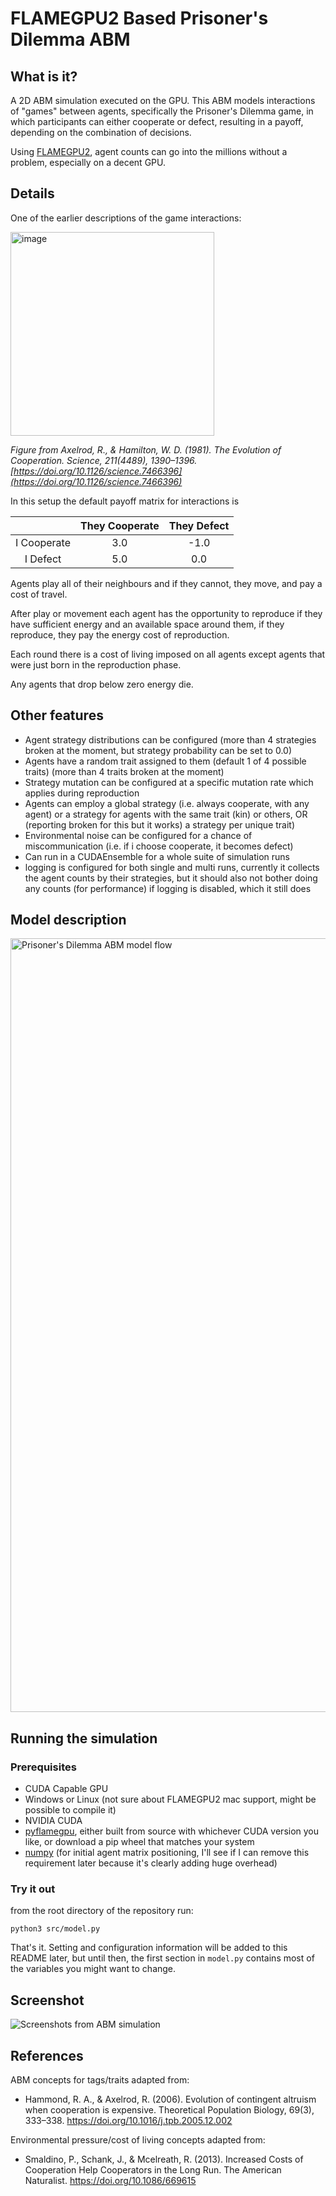 # FLAMEGPU2 Based Prisoner's Dilemma ABM

## What is it?

A 2D ABM simulation executed on the GPU. This ABM models interactions of "games" between agents, specifically the Prisoner's Dilemma game, in which participants can either cooperate or defect, resulting in a payoff, depending on the combination of decisions.

Using [FLAMEGPU2](https://github.com/FLAMEGPU/FLAMEGPU2), agent counts can go into the millions without a problem, especially on a decent GPU.

## Details

One of the earlier descriptions of the game interactions:

<img width="326" alt="image" src="https://user-images.githubusercontent.com/75656/184105191-1f7af765-add8-4161-9998-062c39f65c18.png">

_Figure from Axelrod, R., & Hamilton, W. D. (1981). The Evolution of Cooperation. Science, 211(4489), 1390–1396. [https://doi.org/10.1126/science.7466396](https://doi.org/10.1126/science.7466396)_


In this setup the default payoff matrix for interactions is

|   | They Cooperate | They Defect |
|:---------:|:------------:|:---------:|
| I Cooperate | 3.0 | -1.0 |
| I Defect | 5.0 | 0.0 |

Agents play all of their neighbours and if they cannot, they move, and pay a cost of travel.

After play or movement each agent has the opportunity to reproduce if they have sufficient energy and an available space around them, if they reproduce, they pay the energy cost of reproduction.

Each round there is a cost of living imposed on all agents except agents that were just born in the reproduction phase.

Any agents that drop below zero energy die.

## Other features

- Agent strategy distributions can be configured (more than 4 strategies broken at the moment, but strategy probability can be set to 0.0)
- Agents have a random trait assigned to them (default 1 of 4 possible traits) (more than 4 traits broken at the moment)
- Strategy mutation can be configured at a specific mutation rate which applies during reproduction
- Agents can employ a global strategy (i.e. always cooperate, with any agent) or a strategy for agents with the same trait (kin) or others, OR (reporting broken for this but it works) a strategy per unique trait)
- Environmental noise can be configured for a chance of miscommunication (i.e. if i choose cooperate, it becomes defect)
- Can run in a CUDAEnsemble for a whole suite of simulation runs
- logging is configured for both single and multi runs, currently it collects the agent counts by their strategies, but it should also not bother doing any counts (for performance) if logging is disabled, which it still does

## Model description

<img width="1238" alt="Prisoner's Dilemma ABM model flow" src="https://user-images.githubusercontent.com/75656/184108979-10fbb3d9-32f0-4610-9941-a67593097527.png">

## Running the simulation

### Prerequisites

- CUDA Capable GPU
- Windows or Linux (not sure about FLAMEGPU2 mac support, might be possible to compile it)
- NVIDIA CUDA
- [pyflamegpu](https://github.com/FLAMEGPU/FLAMEGPU2/releases), either built from source with whichever CUDA version you like, or download a pip wheel that matches your system
- [numpy](https://numpy.org/) (for initial agent matrix positioning, I'll see if I can remove this requirement later because it's clearly adding huge overhead)

### Try it out

from the root directory of the repository run:

`python3 src/model.py`

That's it. Setting and configuration information will be added to this README later, but until then, the first section in `model.py` contains most of the variables you might want to change.

## Screenshot

![Screenshots from ABM simulation](https://user-images.githubusercontent.com/75656/184108676-8f6821eb-f792-484c-b4a8-ba02de789a1f.png)

## References

ABM concepts for tags/traits adapted from:
- Hammond, R. A., & Axelrod, R. (2006). Evolution of contingent altruism when cooperation is expensive. Theoretical Population Biology, 69(3), 333–338. https://doi.org/10.1016/j.tpb.2005.12.002

Environmental pressure/cost of living concepts adapted from:
- Smaldino, P., Schank, J., & Mcelreath, R. (2013). Increased Costs of Cooperation Help Cooperators in the Long Run. The American Naturalist. https://doi.org/10.1086/669615
